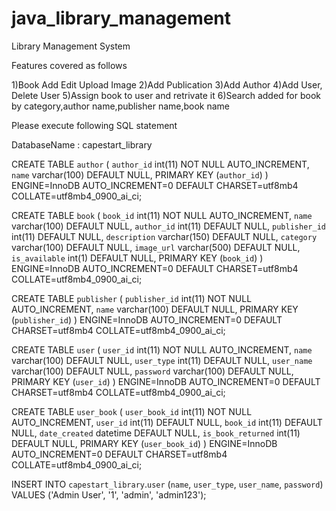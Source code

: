 # java_library_management

Library Management System

Features covered as follows

1)Book Add Edit Upload Image
2)Add Publication
3)Add Author
4)Add User, Delete User
5)Assign book to user and retrivate it
6)Search added for book by category,author name,publisher name,book name

Please execute following SQL statement

DatabaseName : capestart_library

CREATE TABLE `author` (
  `author_id` int(11) NOT NULL AUTO_INCREMENT,
  `name` varchar(100) DEFAULT NULL,
  PRIMARY KEY (`author_id`)
) ENGINE=InnoDB AUTO_INCREMENT=0 DEFAULT CHARSET=utf8mb4 COLLATE=utf8mb4_0900_ai_ci;

CREATE TABLE `book` (
  `book_id` int(11) NOT NULL AUTO_INCREMENT,
  `name` varchar(100) DEFAULT NULL,
  `author_id` int(11) DEFAULT NULL,
  `publisher_id` int(11) DEFAULT NULL,
  `description` varchar(150) DEFAULT NULL,
  `category` varchar(100) DEFAULT NULL,
  `image_url` varchar(500) DEFAULT NULL,
  `is_available` int(1) DEFAULT NULL,
  PRIMARY KEY (`book_id`)
) ENGINE=InnoDB AUTO_INCREMENT=0 DEFAULT CHARSET=utf8mb4 COLLATE=utf8mb4_0900_ai_ci;

CREATE TABLE `publisher` (
  `publisher_id` int(11) NOT NULL AUTO_INCREMENT,
  `name` varchar(100) DEFAULT NULL,
  PRIMARY KEY (`publisher_id`)
) ENGINE=InnoDB AUTO_INCREMENT=0 DEFAULT CHARSET=utf8mb4 COLLATE=utf8mb4_0900_ai_ci;

CREATE TABLE `user` (
  `user_id` int(11) NOT NULL AUTO_INCREMENT,
  `name` varchar(100) DEFAULT NULL,
  `user_type` int(11) DEFAULT NULL,
  `user_name` varchar(100) DEFAULT NULL,
  `password` varchar(100) DEFAULT NULL,
  PRIMARY KEY (`user_id`)
) ENGINE=InnoDB AUTO_INCREMENT=0 DEFAULT CHARSET=utf8mb4 COLLATE=utf8mb4_0900_ai_ci;

CREATE TABLE `user_book` (
  `user_book_id` int(11) NOT NULL AUTO_INCREMENT,
  `user_id` int(11) DEFAULT NULL,
  `book_id` int(11) DEFAULT NULL,
  `date_created` datetime DEFAULT NULL,
  `is_book_returned` int(11) DEFAULT NULL,
  PRIMARY KEY (`user_book_id`)
) ENGINE=InnoDB AUTO_INCREMENT=0 DEFAULT CHARSET=utf8mb4 COLLATE=utf8mb4_0900_ai_ci;


INSERT INTO `capestart_library`.`user` (`name`, `user_type`, `user_name`, `password`) VALUES ('Admin User', '1', 'admin', 'admin123');
